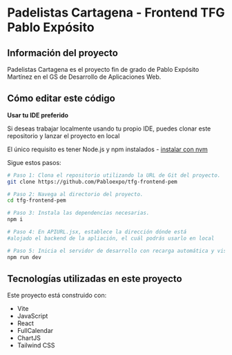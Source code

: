 
# Padelistas Cartagena - Frontend TFG Pablo Expósito

## Información del proyecto

Padelistas Cartagena es el proyecto fin de grado de Pablo Expósito Martínez en el GS de Desarrollo de Aplicaciones Web.

## Cómo editar este código

**Usar tu IDE preferido**

Si deseas trabajar localmente usando tu propio IDE, puedes clonar este repositorio y lanzar el proyecto en local

El único requisito es tener Node.js y npm instalados - [instalar con nvm](https://github.com/nvm-sh/nvm#installing-and-updating)

Sigue estos pasos:

```sh
# Paso 1: Clona el repositorio utilizando la URL de Git del proyecto.
git clone https://github.com/Pabloexpo/tfg-frontend-pem

# Paso 2: Navega al directorio del proyecto.
cd tfg-frontend-pem

# Paso 3: Instala las dependencias necesarias.
npm i

# Paso 4: En APIURL.jsx, establece la dirección dónde está 
#alojado el backend de la apliación, el cuál podrás usarlo en local

# Paso 5: Inicia el servidor de desarrollo con recarga automática y vista previa instantánea.
npm run dev
```


## Tecnologías utilizadas en este proyecto

Este proyecto está construido con:

- Vite
- JavaScript
- React
- FullCalendar
- ChartJS
- Tailwind CSS
